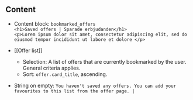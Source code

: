 ## Content
* Content block: `bookmarked_offers`  
`<h1>Saved offers | Sparade erbjudanden</h1>`  
`<p>Lorem ipsum dolor sit amet, consectetur adipiscing elit, sed do eiusmod tempor incididunt ut labore et dolore </p>`
* [[Offer list]]  
  * Selection: A list of offers that are currently bookmarked by the user. General criteria applies.
  * Sort: `offer.card_title`, ascending. 

* String on empty: `You haven't saved any offers. You can add your favourites to this list from the offer page. | ` 
